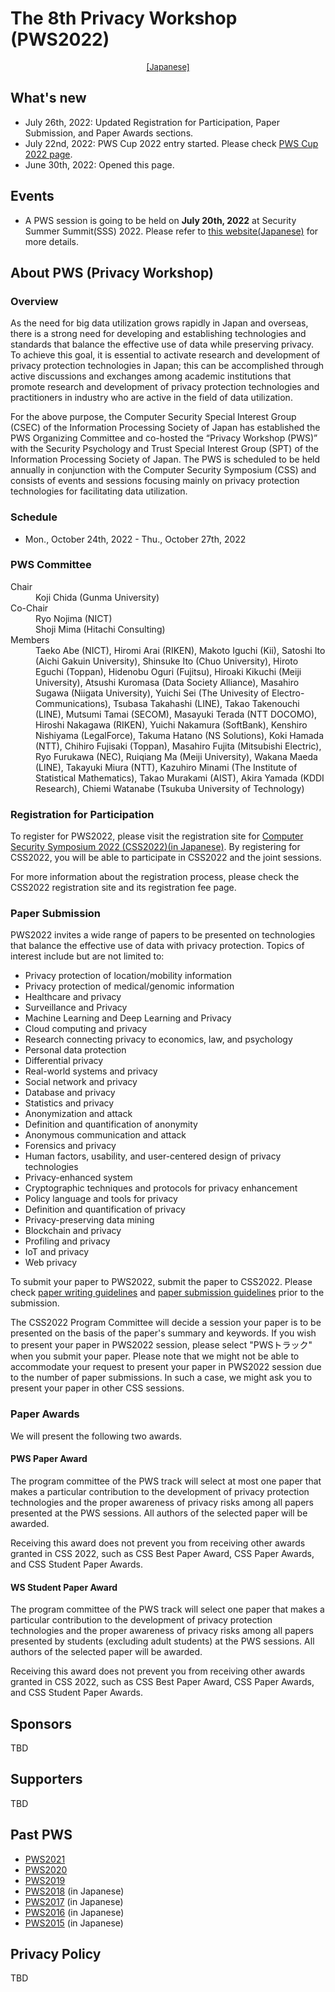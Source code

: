 # The 8th Privacy Workshop (PWS2022)

<div style="text-align: center;">
 <font size="2">
  <a href="./index.html">[Japanese]</a>
 </font>
</div>

## What's new
- July 26th, 2022: Updated Registration for Participation, Paper Submission, and Paper Awards sections.
- July 22nd, 2022: PWS Cup 2022 entry started. Please check [PWS Cup 2022 page](./cup22_e.html).
- June 30th, 2022: Opened this page.

## Events
- A PWS session is going to be held on **July 20th, 2022** at Security Summer Summit(SSS) 2022. Please refer to [this website(Japanese)](https://www.ipsj.or.jp/kenkyukai/event/csec98spt48.html) for more details.

## About PWS (Privacy Workshop)
### Overview

As the need for big data utilization grows rapidly in Japan and overseas, there is a strong need for developing and establishing technologies and standards that balance the effective use of data while preserving privacy. To achieve this goal, it is essential to activate research and development of privacy protection technologies in Japan; this can be accomplished through active discussions and exchanges among academic institutions that promote research and development of privacy protection technologies and practitioners in industry who are active in the field of data utilization.

For the above purpose, the Computer Security Special Interest Group (CSEC) of the Information Processing Society of Japan has established the PWS Organizing Committee and co-hosted the “Privacy Workshop (PWS)” with the Security Psychology and Trust Special Interest Group (SPT) of the Information Processing Society of Japan. The PWS is scheduled to be held annually in conjunction with the Computer Security Symposium (CSS) and consists of events and sessions focusing mainly on privacy protection technologies for facilitating data utilization.

### Schedule

- Mon., October 24th, 2022 - Thu., October 27th, 2022

### PWS Committee

<dl>
 <dt>Chair</dt>
 <dd>Koji Chida (Gunma University)</dd>
 <dt>Co-Chair</dt>
 <dd>Ryo Nojima (NICT)</dd>
 <dd>Shoji Mima (Hitachi Consulting)</dd>
 <dt>Members</dt>
 <dd>Taeko Abe (NICT), Hiromi Arai (RIKEN), Makoto Iguchi (Kii), Satoshi Ito (Aichi Gakuin University), Shinsuke Ito (Chuo University), Hiroto Eguchi (Toppan), Hidenobu Oguri (Fujitsu), Hiroaki Kikuchi (Meiji University), Atsushi Kuromasa (Data Society Alliance), Masahiro Sugawa (Niigata University), Yuichi Sei (The Univesity of Electro-Communications), Tsubasa Takahashi (LINE), Takao Takenouchi (LINE), Mutsumi Tamai (SECOM), Masayuki Terada (NTT DOCOMO), Hiroshi Nakagawa (RIKEN), Yuichi Nakamura (SoftBank), Kenshiro Nishiyama (LegalForce), Takuma Hatano (NS Solutions), Koki Hamada (NTT), Chihiro Fujisaki (Toppan), Masahiro Fujita (Mitsubishi Electric), Ryo Furukawa (NEC), Ruiqiang Ma (Meiji University), Wakana Maeda (LINE), Takayuki Miura (NTT), Kazuhiro Minami (The Institute of Statistical Mathematics), Takao Murakami (AIST), Akira Yamada (KDDI Research), Chiemi Watanabe (Tsukuba University of Technology)
 </dd>
</dl>

### Registration for Participation
To register for PWS2022, please visit the registration site for [Computer Security Symposium 2022 (CSS2022)(in Japanese)](https://www.iwsec.org/css/2022/). By registering for CSS2022, you will be able to participate in CSS2022 and the joint sessions.

For more information about the registration process, please check the CSS2022 registration site and its registration fee page.

### Paper Submission
PWS2022 invites a wide range of papers to be presented on technologies that balance the effective use of data with privacy protection. Topics of interest include but are not limited to:

- Privacy protection of location/mobility information
- Privacy protection of medical/genomic information
- Healthcare and privacy
- Surveillance and Privacy
- Machine Learning and Deep Learning and Privacy
- Cloud computing and privacy
- Research connecting privacy to economics, law, and psychology
- Personal data protection
- Differential privacy
- Real-world systems and privacy
- Social network and privacy
- Database and privacy
- Statistics and privacy
- Anonymization and attack
- Definition and quantification of anonymity
- Anonymous communication and attack
- Forensics and privacy
- Human factors, usability, and user-centered design of privacy technologies
- Privacy-enhanced system
- Cryptographic techniques and protocols for privacy enhancement
- Policy language and tools for privacy
- Definition and quantification of privacy
- Privacy-preserving data mining
- Blockchain and privacy
- Profiling and privacy
- IoT and privacy
- Web privacy

To submit your paper to PWS2022, submit the paper to CSS2022. Please check [paper writing guidelines](https://www.iwsec.org/css/2022/writing.html) and [paper submission guidelines](https://www.iwsec.org/css/2022/submission.html) prior to the submission.

The CSS2022 Program Committee will decide a session your paper is to be presented on the basis of the paper's summary and keywords.
If you wish to present your paper in PWS2022 session, please select "PWSトラック" when you submit your paper.
Please note that we might not be able to accommodate your request to present your paper in PWS2022 session due to the number of paper submissions.
In such a case, we might ask you to present your paper in other CSS sessions.

### Paper Awards
We will present the following two awards.

#### PWS Paper Award
The program committee of the PWS track will select at most one paper that makes a particular contribution to the development of privacy protection technologies and the proper awareness of privacy risks among all papers presented at the PWS sessions. All authors of the selected paper will be awarded.

Receiving this award does not prevent you from receiving other awards granted in CSS 2022, such as CSS Best Paper Award, CSS Paper Awards, and CSS Student Paper Awards.

#### WS Student Paper Award
The program committee of the PWS track will select one paper that makes a particular contribution to the development of privacy protection technologies and the proper awareness of privacy risks among all papers presented by students (excluding adult students) at the PWS sessions. All authors of the selected paper will be awarded.

Receiving this award does not prevent you from receiving other awards granted in CSS 2022, such as CSS Best Paper Award, CSS Paper Awards, and CSS Student Paper Awards.

## Sponsors

TBD

## Supporters

TBD

## Past PWS
- [PWS2021](https://www.iwsec.org/pws/2021/index_e.html)
- [PWS2020](https://www.iwsec.org/pws/2020/index_e.html)
- [PWS2019](https://www.iwsec.org/pws/2019/index_e.html)
- [PWS2018](https://www.iwsec.org/pws/2018/) (in Japanese)
- [PWS2017](https://www.iwsec.org/pws/2017/) (in Japanese)
- [PWS2016](https://www.iwsec.org/pws/2016/) (in Japanese)
- [PWS2015](https://www.iwsec.org/pws/2015/) (in Japanese)

## Privacy Policy

TBD
